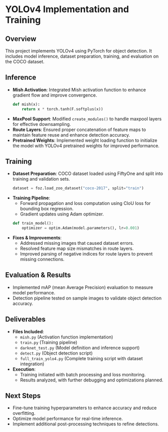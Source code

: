 # YOLOv4 Implementation and Training

## Overview
This project implements YOLOv4 using PyTorch for object detection. It includes model inference, dataset preparation, training, and evaluation on the COCO dataset.

## Inference
- **Mish Activation**: Integrated Mish activation function to enhance gradient flow and improve convergence.
  ```python
  def mish(x):
      return x * torch.tanh(F.softplus(x))
  ```
- **MaxPool Support**: Modified `create_modules()` to handle maxpool layers for effective downsampling.
- **Route Layers**: Ensured proper concatenation of feature maps to maintain feature reuse and enhance detection accuracy.
- **Pretrained Weights**: Implemented weight loading function to initialize the model with YOLOv4 pretrained weights for improved performance.

## Training
- **Dataset Preparation**: COCO dataset loaded using FiftyOne and split into training and validation sets.
  ```python
  dataset = foz.load_zoo_dataset("coco-2017", split="train")
  ```
- **Training Pipeline**:
  - Forward propagation and loss computation using CIoU loss for bounding box regression.
  - Gradient updates using Adam optimizer.
  ```python
  def train_model():
      optimizer = optim.Adam(model.parameters(), lr=0.001)
  ```
- **Fixes & Improvements**:
  - Addressed missing images that caused dataset errors.
  - Resolved feature map size mismatches in route layers.
  - Improved parsing of negative indices for route layers to prevent missing connections.

## Evaluation & Results
- Implemented mAP (mean Average Precision) evaluation to measure model performance.
- Detection pipeline tested on sample images to validate object detection accuracy.

## Deliverables
- **Files Included**:
  - `mish.py` (Activation function implementation)
  - `train.py` (Training pipeline)
  - `darknet_test.py` (Model definition and inference support)
  - `detect.py` (Object detection script)
  - `full_train_yolo4.py` (Complete training script with dataset integration)
- **Execution**:
  - Training initiated with batch processing and loss monitoring.
  - Results analyzed, with further debugging and optimizations planned.

## Next Steps
- Fine-tune training hyperparameters to enhance accuracy and reduce overfitting.
- Optimize model performance for real-time inference.
- Implement additional post-processing techniques to refine detections.

